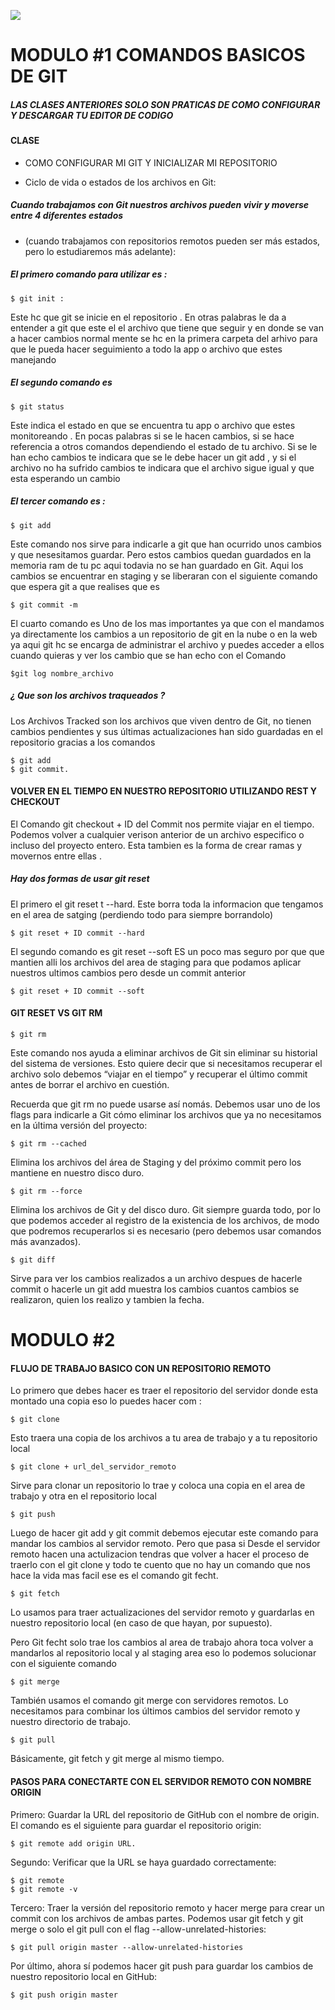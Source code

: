 ![](https://i1.wp.com/jrgonzalez.es/wp-content/uploads/2019/01/git-logo.png?fit=180%2C180&ssl=1)


# MODULO #1 COMANDOS BASICOS DE GIT 

#####  LAS CLASES ANTERIORES SOLO SON PRATICAS DE COMO CONFIGURAR Y DESCARGAR TU EDITOR DE CODIGO 

#### CLASE 
  
  * COMO CONFIGURAR MI GIT Y INICIALIZAR MI REPOSITORIO 

* Ciclo de vida o estados de los archivos en Git:

#####  Cuando trabajamos con Git nuestros archivos pueden vivir y moverse entre 4 diferentes estados 
 * (cuando trabajamos con repositorios remotos pueden ser más estados, pero lo estudiaremos más adelante):

#####  El primero comando para utilizar es :
	$ git init :  

Este hc que git se inicie en el repositorio .
En otras palabras le da a entender a git que este el el archivo que tiene que seguir y en donde se van a hacer cambios normal mente se hc en la primera carpeta del arhivo para que le pueda hacer seguimiento a todo la app o archivo que estes manejando 

#####  El segundo comando es
	$ git status   
Este indica el estado en que se encuentra tu app o archivo que estes monitoreando .
En pocas palabras si se le hacen cambios,  si se hace referencia a otros comandos dependiendo el estado de tu archivo. Si se le han echo  cambios te indicara que se le debe hacer un git add , y si el archivo no ha sufrido cambios te indicara que el archivo sigue igual y que esta esperando un cambio 


##### El tercer comando es :

	$ git add  
Este comando nos sirve para indicarle a git que han ocurrido unos cambios y que nesesitamos guardar. Pero estos cambios quedan guardados en la memoria ram de tu pc aqui todavia no se han guardado en Git. Aqui los cambios  se encuentrar en staging y se liberaran con el siguiente comando que espera  git a que realises que es  
 
 	$ git commit -m 
   

 El cuarto comando es Uno de los mas importantes ya que con el mandamos ya directamente los cambios a un repositorio de git en la nube o en la web ya aqui git hc se encarga de administrar el archivo y puedes acceder a ellos cuando quieras y ver los cambio que se 
 han echo con el Comando
 
 	$git log nombre_archivo

##### ¿ Que son los archivos traqueados ?

 Los Archivos Tracked son los archivos que viven dentro de Git, no tienen cambios pendientes y sus últimas actualizaciones han sido guardadas en el repositorio gracias a los comandos 
 
 	$ git add 
	$ git commit.
	
####   VOLVER EN EL TIEMPO EN NUESTRO REPOSITORIO UTILIZANDO REST Y CHECKOUT 
 El Comando git checkout + ID del Commit nos permite viajar en el tiempo. Podemos volver a cualquier verison anterior de un archivo especifico o incluso del proyecto entero. Esta tambien es la forma de crear ramas y movernos entre ellas .

#####  Hay dos formas de usar git reset 
El primero el git reset t --hard. Este borra toda la informacion que tengamos en el area de satging (perdiendo todo para siempre borrandolo)

 	$ git reset + ID commit --hard
El segundo comando es  git reset  --soft ES un poco mas seguro por que que mantien alli los archivos del area de staging para que podamos aplicar nuestros ultimos cambios pero desde un commit anterior

	$ git reset + ID commit --soft

#### GIT RESET VS GIT RM 

	$ git rm
Este comando nos ayuda a eliminar archivos de Git sin eliminar su historial del sistema de versiones. Esto quiere decir que si necesitamos recuperar el archivo solo debemos “viajar en el tiempo” y recuperar el último commit antes de borrar el archivo en cuestión.

Recuerda que git rm no puede usarse así nomás. Debemos usar uno de los flags para indicarle a Git cómo eliminar los archivos que ya no necesitamos en la última versión del proyecto:

	$ git rm --cached 
Elimina los archivos del área de Staging y del próximo commit pero los mantiene en nuestro disco duro.

	$ git rm --force 
Elimina los archivos de Git y del disco duro. Git siempre guarda todo, por lo que podemos acceder al registro de la existencia de los archivos, de modo que podremos recuperarlos si es necesario (pero debemos usar comandos más avanzados).

	$ git diff  
Sirve para ver los cambios realizados a un archivo despues de hacerle commit o hacerle un git add muestra los cambios cuantos cambios se realizaron, quien los realizo y tambien la fecha. 

# MODULO #2  
#### FLUJO DE TRABAJO BASICO CON UN REPOSITORIO REMOTO 

Lo primero que debes hacer es traer el repositorio del servidor donde esta montado una copia eso lo puedes hacer com :

	$ git clone 
Esto traera una copia de los archivos a tu area de trabajo y a tu repositorio local 

	$ git clone + url_del_servidor_remoto  
Sirve para clonar un repositorio lo trae y coloca una copia en el area de trabajo y otra en el repositorio local 

	$ git push 
Luego de hacer git add y git commit debemos ejecutar este comando para mandar los cambios al servidor remoto. Pero que pasa si Desde el servidor remoto hacen una actulizacion tendras que volver a hacer el proceso de traerlo con el git clone y todo te cuento que no hay un comando que nos hace la vida mas facil ese es el comando git fecht.

	$ git fetch 
Lo usamos para traer actualizaciones del servidor remoto y guardarlas en nuestro repositorio local (en caso de que hayan, por supuesto).

Pero Git fecht solo trae los cambios al area de trabajo ahora toca volver a mandarlos al repositorio local y al staging area eso lo podemos solucionar con el siguiente 
comando

	$ git merge 
También usamos el comando git merge con servidores remotos. Lo necesitamos para combinar los últimos cambios del servidor remoto y nuestro directorio de trabajo.

	$ git pull 
Básicamente, git fetch y git merge al mismo tiempo.

#### PASOS PARA CONECTARTE CON EL SERVIDOR REMOTO CON NOMBRE ORIGIN 

Primero: Guardar la URL del repositorio de GitHub con el nombre de origin.
 El comando es el siguiente para guardar el repositorio origin:
 
 	$ git remote add origin URL.

Segundo: Verificar que la URL se haya guardado correctamente:

	$ git remote
	$ git remote -v

 Tercero: Traer la versión del repositorio remoto y hacer merge para crear un commit con los archivos de ambas partes. Podemos usar git fetch y git merge o solo el git pull con el 
 flag --allow-unrelated-histories:
 
	
	$ git pull origin master --allow-unrelated-histories

 Por último, ahora sí podemos hacer git push para guardar los cambios de nuestro repositorio local en GitHub:
 
	$ git push origin master
